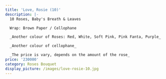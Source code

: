 ```yaml
---
title: 'Love, Rosie (10)'
description: |-
  10 Roses, Baby's Breath & Leaves

  Wrap: Brown Paper / Cellophane

  _Another colour of Roses: Red, White, Soft Pink, Pink Fanta, Purple_

  _Another colour of cellophane_

  _The price is vary, depends on the amount of the rose_
price: '230000'
category: Roses Bouquet
display_picture: /images/love-rosie-10.jpg
---
```


